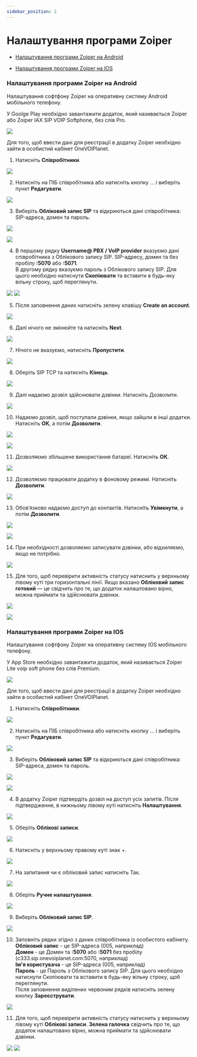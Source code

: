 ```yaml
---
sidebar_position: 2
---
```


# Налаштування програми Zoiper

- [Налаштування програми Zoiper на Android](docs/sip-clients/settings-zoiper.md#налаштування-програми-zoiper-на-android)

- [Налаштування програми Zoiper на IOS](docs/sip-clients/settings-zoiper.md#налаштування-програми-zoiper-на-ios)

### Налаштування програми Zoiper на Android

Налаштування софтфону Zoiper на оперативну систему Android мобільного телефону.

У Goolge Play необхідно завантажити додаток, який називається Zoiper або Zoiper IAX SIP VOIP Softphone, без слів Pro. 

![](../img/sip-clients/Рисунок1.png)

Для того, щоб ввести дані для реєстрації в додатку Zoiper необхідно зайти в особистий кабінет OneVOIPlanet. 

1. Натисніть **Співробітники**.

![](../img/sip-clients/i-employee-1.svg)

2. Натисніть на ПІБ співробітника або натисніть кнопку ... і виберіть пункт **Редагувати**.

![](../img/sip-clients/Рисунок4.png)

3. Виберіть **Обліковий запис SIP** та відкриються дані співробітника: SIP-адреса, домен та пароль.

![](../img/sip-clients/Рисунок5.png)

![](../img/sip-clients/employee-sip-block.svg)

4. В першому рядку **Username@ PBX / VoIP provider** вказуємо дані співробітника з Облікового запису SIP. SIP-адресу, домен та без пробілу **:5070** або **:5071**. <br/> В другому рядку вказуємо пароль з Облікового запису SIP. Для цього необхідно натиснути **Скопіювати** та вставити в будь-яку вільну строку, щоб переглянути. 

![](../img/sip-clients/Рисунок7.png)
![](../img/sip-clients/Рисунок8.png)

5. Після заповнення даних натисніть зелену клавішу **Create an account**.

![](../img/sip-clients/Рисунок9.png)

6. Далі нічого не змінюйте та натисніть **Next**.

![](../img/sip-clients/Рисунок10.png)

7. Нічого не вказуємо, натисніть **Пропустити**.

![](../img/sip-clients/Рисунок11.png)

8. Оберіть SIP TCP та натисніть **Кінець**.

![](../img/sip-clients/Рисунок12.png)

9.  Далі надаємо дозвіл здійснювати дзвінки. Натисніть Дозволити.

![](../img/sip-clients/Рисунок13.png)

10. Надаємо дозвіл, щоб поступали дзвінки, якщо зайшли в інші додатки. Натисніть **ОК**, а потім **Дозволити**.

![](../img/sip-clients/Рисунок14.png)

![](../img/sip-clients/Рисунок15.png)

11. Дозволяємо збільшене використання батареї. Натисніть **ОК**.

![](../img/sip-clients/Рисунок16.png)

12. Дозволяємо працювати додатку в фоновому режимі. Натисніть **Дозволити**.

![](../img/sip-clients/Рисунок17.png)

13. Обов’язково надаємо доступ до контактів. Натисніть **Увімкнути**, а потім **Дозволити**. 

![](../img/sip-clients/Рисунок18.png)

![](../img/sip-clients/Рисунок19.png)

14. При необхідності дозволяємо записувати дзвінки, або відхиляємо, якщо не потрібно. 

![](../img/sip-clients/Рисунок20.png)

15. Для того, щоб перевірити активність статусу натиснить у верхньому лівому куті три горизонтальні лінії. Якщо вказано **Обліковий запис готовий** — це свідчить про те, що додаток налаштовано вірно, можна приймати та здійснювати дзвінки.  

![](../img/sip-clients/Рисунок21.png)

![](../img/sip-clients/Рисунок22.png)


### Налаштування програми Zoiper на IOS
Налаштування софтфону Zoiper на оперативну систему IOS мобільного телефону.

У App Store необхідно завантажити додаток, який називається Zoiper Lite voip soft phone без слів Premium. 

![](../img/sip-clients/Рисунок23.png)

Для того, щоб ввести дані для реєстрації в додатку Zoiper необхідно зайти в особистий кабінет OneVOIPlanet. 

1.	Натисніть **Співробітники**.

![](../img/sip-clients/i-employee-1.svg)

2. Натисніть на ПІБ співробітника або натисніть кнопку ... і виберіть пункт **Редагувати**.

![](../img/sip-clients/Рисунок26.png)

3. Виберіть **Обліковий запис SIP** та відкриються дані співробітника: SIP-адреса, домен та пароль.

![](../img/sip-clients/Рисунок27.png)

![](../img/sip-clients/employee-sip-block.svg)

4. В додатку Zoiper підтвердіть дозвіл на доступ усіх запитів. Після підтвердження, в нижньому лівому куті натисніть **Налаштування**. 

![](../img/sip-clients/Рисунок29.png)

5. Оберіть **Облікові записи**.

![](../img/sip-clients/Рисунок30.png)

6. Натисніть у верхньому правому куті знак +.

![](../img/sip-clients/Рисунок31.png)

7. На запитання чи є обліковий запис натисніть Так.

![](../img/sip-clients/Рисунок32.png)

8. Оберіть **Ручне налаштування**.

![](../img/sip-clients/Рисунок33.png)

9. Виберіть **Обліковий запис SIP**.

![](../img/sip-clients/Рисунок34.png)

10. Заповніть рядки згідно з даних співробітника із особистого кабінету. <br/> **Обліковий запис** - це SIP-адреса (005, наприклад)<br/> **Домен** - це Домен та **:5070** або **:5071** без пробілу (c333.sip.onevoiplanet.com:5070, наприклад) <br/> **Ім'я користувача** - це SIP-адреса (005, наприклад) <br/> **Пароль** - це Пароль з Облікового запису SIP. Для цього необхідно натиснути Скопіювати та вставити в будь-яку вільну строку, щоб переглянути. <br/> Після заповнення виділених червоним рядків натисніть зелену кнопку **Зареєструвати**.

![](../img/sip-clients/Рисунок35.png)

11. Для того, щоб перевірити активність статусу натиснить у верхньому лівому куті **Облікові записи**. **Зелена галочка** свідчить про те, що додаток налаштовано вірно, можна приймати та здійснювати дзвінки.

![](../img/sip-clients/Рисунок36.png)
![](../img/sip-clients/Рисунок37.png)
